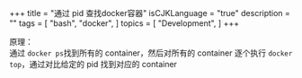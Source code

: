 +++
title = "通过 pid 查找docker容器"
isCJKLanguage = "true"
description = ""
tags = [
    "bash",
    "docker",
]
topics = [
    "Development",
]
+++

原理：  
通过 `docker ps`找到所有的 container，然后对所有的 container 逐个执行 `docker top`，通过对比给定的 pid 找到对应的 container 
<script src="https://gist.github.com/Ref/5f848b07370453baa58caa5b7baf961d.js"></script>
 